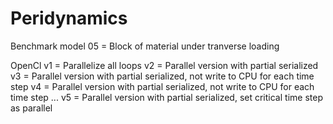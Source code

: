 # Peridynamics
	
Benchmark model 05 =  Block of material under tranverse loading

OpenCl
v1 = Parallelize all loops
v2 = Parallel version with partial serialized
v3 = Parallel version with partial serialized, not write to CPU for each time step
v4 = Parallel version with partial serialized, not write to CPU for each time step
...
v5 = Parallel version with partial serialized, set critical time step as parallel
	